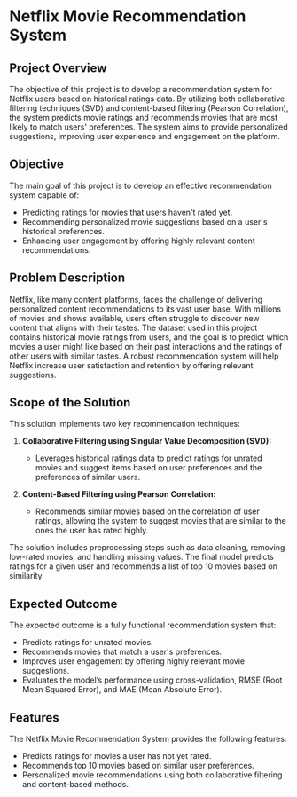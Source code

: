 
# Netflix Movie Recommendation System

## Project Overview

The objective of this project is to develop a recommendation system for Netflix users based on historical ratings data. By utilizing both collaborative filtering techniques (SVD) and content-based filtering (Pearson Correlation), the system predicts movie ratings and recommends movies that are most likely to match users' preferences. The system aims to provide personalized suggestions, improving user experience and engagement on the platform.

## Objective

The main goal of this project is to develop an effective recommendation system capable of:
- Predicting ratings for movies that users haven't rated yet.
- Recommending personalized movie suggestions based on a user's historical preferences.
- Enhancing user engagement by offering highly relevant content recommendations.

## Problem Description

Netflix, like many content platforms, faces the challenge of delivering personalized content recommendations to its vast user base. With millions of movies and shows available, users often struggle to discover new content that aligns with their tastes. The dataset used in this project contains historical movie ratings from users, and the goal is to predict which movies a user might like based on their past interactions and the ratings of other users with similar tastes. A robust recommendation system will help Netflix increase user satisfaction and retention by offering relevant suggestions.

## Scope of the Solution

This solution implements two key recommendation techniques:

1. **Collaborative Filtering using Singular Value Decomposition (SVD):**
   - Leverages historical ratings data to predict ratings for unrated movies and suggest items based on user preferences and the preferences of similar users.

2. **Content-Based Filtering using Pearson Correlation:**
   - Recommends similar movies based on the correlation of user ratings, allowing the system to suggest movies that are similar to the ones the user has rated highly.

The solution includes preprocessing steps such as data cleaning, removing low-rated movies, and handling missing values. The final model predicts ratings for a given user and recommends a list of top 10 movies based on similarity.

## Expected Outcome

The expected outcome is a fully functional recommendation system that:
- Predicts ratings for unrated movies.
- Recommends movies that match a user's preferences.
- Improves user engagement by offering highly relevant movie suggestions.
- Evaluates the model’s performance using cross-validation, RMSE (Root Mean Squared Error), and MAE (Mean Absolute Error).

## Features

The Netflix Movie Recommendation System provides the following features:
- Predicts ratings for movies a user has not yet rated.
- Recommends top 10 movies based on similar user preferences.
- Personalized movie recommendations using both collaborative filtering and content-based methods.
